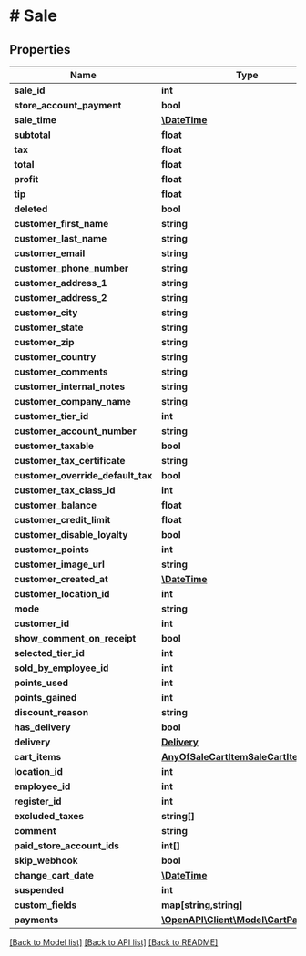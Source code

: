 # # Sale

## Properties

Name | Type | Description | Notes
------------ | ------------- | ------------- | -------------
**sale_id** | **int** |  | [optional] 
**store_account_payment** | **bool** |  | [optional] 
**sale_time** | [**\DateTime**](\DateTime.md) |  | [optional] 
**subtotal** | **float** |  | [optional] 
**tax** | **float** |  | [optional] 
**total** | **float** |  | [optional] 
**profit** | **float** |  | [optional] 
**tip** | **float** |  | [optional] 
**deleted** | **bool** |  | [optional] 
**customer_first_name** | **string** |  | [optional] 
**customer_last_name** | **string** |  | [optional] 
**customer_email** | **string** |  | [optional] 
**customer_phone_number** | **string** |  | [optional] 
**customer_address_1** | **string** |  | [optional] 
**customer_address_2** | **string** |  | [optional] 
**customer_city** | **string** |  | [optional] 
**customer_state** | **string** |  | [optional] 
**customer_zip** | **string** |  | [optional] 
**customer_country** | **string** |  | [optional] 
**customer_comments** | **string** |  | [optional] 
**customer_internal_notes** | **string** |  | [optional] 
**customer_company_name** | **string** |  | [optional] 
**customer_tier_id** | **int** |  | [optional] 
**customer_account_number** | **string** |  | [optional] 
**customer_taxable** | **bool** |  | [optional] 
**customer_tax_certificate** | **string** |  | [optional] 
**customer_override_default_tax** | **bool** |  | [optional] 
**customer_tax_class_id** | **int** |  | [optional] 
**customer_balance** | **float** |  | [optional] 
**customer_credit_limit** | **float** |  | [optional] 
**customer_disable_loyalty** | **bool** |  | [optional] 
**customer_points** | **int** |  | [optional] 
**customer_image_url** | **string** |  | [optional] 
**customer_created_at** | [**\DateTime**](\DateTime.md) |  | [optional] 
**customer_location_id** | **int** |  | [optional] 
**mode** | **string** |  | [optional] 
**customer_id** | **int** |  | [optional] 
**show_comment_on_receipt** | **bool** |  | [optional] 
**selected_tier_id** | **int** |  | [optional] 
**sold_by_employee_id** | **int** |  | [optional] 
**points_used** | **int** |  | [optional] 
**points_gained** | **int** |  | [optional] 
**discount_reason** | **string** |  | [optional] 
**has_delivery** | **bool** |  | [optional] 
**delivery** | [**Delivery**](Delivery.md) |  | [optional] 
**cart_items** | [**AnyOfSaleCartItemSaleCartItemKit[]**](AnyOfSaleCartItemSaleCartItemKit.md) |  | [optional] 
**location_id** | **int** |  | [optional] 
**employee_id** | **int** |  | [optional] 
**register_id** | **int** |  | [optional] 
**excluded_taxes** | **string[]** |  | [optional] 
**comment** | **string** |  | [optional] 
**paid_store_account_ids** | **int[]** |  | [optional] 
**skip_webhook** | **bool** |  | [optional] 
**change_cart_date** | [**\DateTime**](\DateTime.md) |  | [optional] 
**suspended** | **int** |  | [optional] 
**custom_fields** | **map[string,string]** |  | [optional] 
**payments** | [**\OpenAPI\Client\Model\CartPayment[]**](CartPayment.md) |  | [optional] 

[[Back to Model list]](../../README.md#documentation-for-models) [[Back to API list]](../../README.md#documentation-for-api-endpoints) [[Back to README]](../../README.md)


